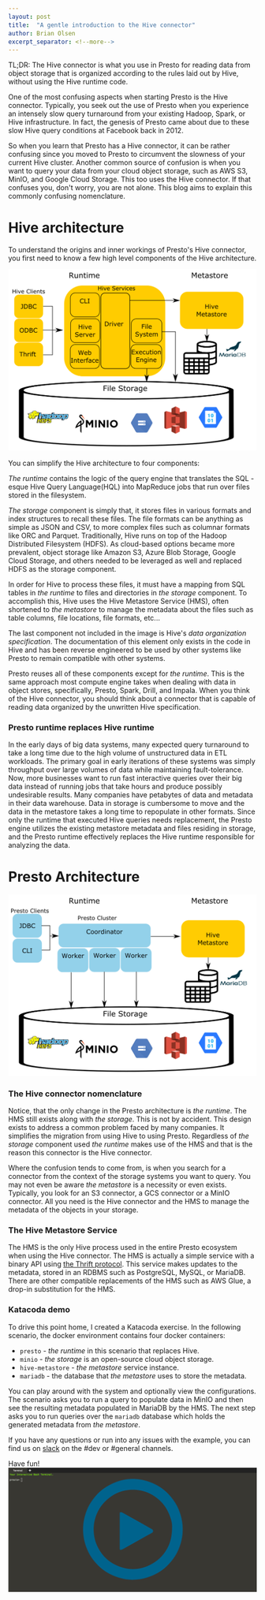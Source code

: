 ```yaml
---
layout: post
title:  "A gentle introduction to the Hive connector"
author: Brian Olsen
excerpt_separator: <!--more-->
---
```


TL;DR: The Hive connector is what you use in Presto for reading data from object
storage that is organized according to the rules laid out by Hive, without using
the Hive runtime code.

One of the most confusing aspects when starting Presto is the Hive connector. 
Typically, you seek out the use of Presto when you experience an intensely slow
query turnaround from your existing Hadoop, Spark, or Hive infrastructure. In
fact, the genesis of Presto came about due to these slow Hive query conditions
at Facebook back in 2012. 

So when you learn that Presto has a Hive connector,
it can be rather confusing since you moved to Presto to circumvent the slowness
of your current Hive cluster. Another common source of confusion is when you
want to query your data from your cloud object storage, such as AWS S3, MinIO, 
and Google Cloud Storage. This too uses the Hive connector. If that 
confuses you, don't worry, you are not alone. This blog aims to explain this
commonly confusing nomenclature.

<!--more-->

# Hive architecture

To understand the origins and inner workings of Presto's Hive connector, you
first need to know a few high level components of the Hive architecture.

![](/assets/blog/intro-to-hive-connector/hive.png)

You can simplify the Hive architecture to four components:

_The runtime_ contains the logic of the query engine that translates the SQL
-esque Hive Query Language(HQL) into MapReduce jobs that run over files stored 
in the filesystem.

_The storage_ component is simply that, it stores files in various formats and
index structures to recall these files. The file formats can be anything as
simple as JSON and CSV, to more complex files such as columnar formats like ORC
and Parquet. Traditionally, Hive runs on top of the Hadoop Distributed
Filesystem (HDFS). As cloud-based options became more prevalent, object storage
like Amazon S3, Azure Blob Storage, Google Cloud Storage, and others needed
to be leveraged as well and replaced HDFS as the storage component.

In order for Hive to process these files, it must have a mapping
from SQL tables in _the runtime_ to files and directories in _the storage_
component. To accomplish this, Hive uses the Hive Metastore Service (HMS), 
often shortened to _the metastore_ to manage the metadata about the files such
as table columns, file locations, file formats, etc... 

The last component not included in the image is Hive's _data organization
specification_. The documentation of this element only exists in the code in
Hive and has been reverse engineered to be used by other systems like Presto
to remain compatible with other systems.

Presto reuses all of these components except for _the runtime_. This is the same
approach most compute engine takes when dealing with data in object stores, 
specifically, Presto, Spark, Drill, and Impala. When you think of the Hive
connector, you should think about a connector that is capable of reading data
organized by the unwritten Hive specification.

### Presto runtime replaces Hive runtime

In the early days of big data systems, many expected query turnaround to take a 
long time due to the high volume of unstructured data in ETL workloads. The
primary goal in early iterations of these systems was simply throughput over
large volumes of data while maintaining fault-tolerance. Now, more businesses
want to run fast interactive queries over their big data instead of running jobs
that take hours and produce possibly undesirable results. Many companies have
petabytes of data and metadata in their data warehouse. Data in storage is
cumbersome to move and the data in the metastore takes a long time to repopulate
in other formats. Since only the runtime that executed Hive queries needs
replacement, the Presto engine utilizes the existing metastore metadata and
files residing in storage, and the Presto runtime effectively replaces the
Hive runtime responsible for analyzing the data.

# Presto Architecture

![](/assets/blog/intro-to-hive-connector/presto.png)

### The Hive connector nomenclature

Notice, that the only change in the Presto architecture is _the runtime_. The
HMS still exists along with _the storage_. This is not by accident. This design
exists to address a common problem faced by many companies. It simplifies the
migration from using Hive to using Presto. Regardless of _the storage_ component
used _the runtime_ makes use of the HMS and that is the reason this connector is
the Hive connector.

Where the confusion tends to come from, is when you search for a connector
from the context of the storage systems you want to query. You may not even be 
aware _the metastore_ is a necessity or even exists. Typically, you look for an
S3 connector, a GCS connector or a MinIO connector. All you need is the Hive 
connector and the HMS to manage the metadata of the objects in your storage.

### The Hive Metastore Service

The HMS is the only Hive process used in the entire Presto ecosystem when using
the Hive connector. The HMS is actually a simple service with a binary API using
[the Thrift protocol](https://thrift.apache.org/). This service makes updates to
the metadata, stored in an RDBMS such as PostgreSQL, MySQL, or MariaDB. There
are other compatible replacements of the HMS such as AWS Glue, a
drop-in substitution for the HMS.

### Katacoda demo

To drive this point home, I created a Katacoda exercise. In the following
scenario, the docker environment contains four docker containers: 
 - `presto` - _the runtime_ in this scenario that replaces Hive.
 - `minio` - _the storage_ is an open-source cloud object storage.
 - `hive-metastore` -  _the metastore_ service instance.
 - `mariadb` - the database that _the metastore_ uses to store the metadata.
 
You can play around with the system and optionally view the configurations. The
scenario asks you to run a query to populate data in MinIO and then see the
resulting metadata populated in MariaDB by the HMS. The next step asks you to
run queries over the `mariadb` database which holds the generated
metadata from _the metastore_.

If you have any questions or run into any issues with the example, you can find
us on [slack](/slack.html) on the #dev or #general channels.

Have fun!
<a href="https://www.katacoda.com/bitsondatadev/scenarios/presto-s3-hive-connector" target="_blank">
<img src="/assets/katacoda-play.png"/>
</a>
